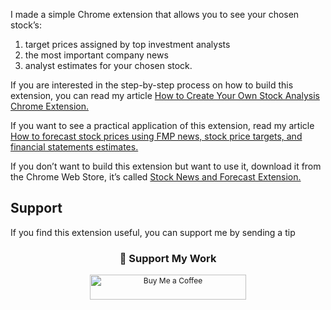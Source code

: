  I made a simple Chrome extension that allows you to see your chosen stock’s: 
 1. target prices assigned by top investment analysts
 2. the most important company news
 3. analyst estimates for your chosen stock.

If you are interested in the step-by-step process on how to build this extension, you can read my article <a href="https://site.financialmodelingprep.com/how-to/how-to-create-your-own-stock-analysis-chrome-extension">How to Create Your Own Stock Analysis Chrome Extension.</a>

If you want to see a practical application of this extension, read my article <a href="https://site.financialmodelingprep.com/how-to/how-to-forecast-stock-prices-using-fmp-news-stock-price-targets-and-financial-statements-estimates">How to forecast stock prices using FMP news, stock price targets, and financial statements estimates.</a>

If you don’t want to build this extension but want to use it, download it from the Chrome Web Store, it’s called <a href="https://chromewebstore.google.com/detail/stock-news-and-forecast-e/giliocmealnhiegcjafllopfbcfnnnpo">Stock News and Forecast Extension.</a>

## Support
If you find this extension useful, you can support me by sending a tip
<h3 align="center">💖 Support My Work</h3>

<p align="center">
  <a href="https://www.buymeacoffee.com/sanzhikobzf">
    <img src="https://img.shields.io/badge/Buy%20Me%20a%20Coffee-FFDD00?style=for-the-badge&logo=buy-me-a-coffee&logoColor=black" alt="Buy Me a Coffee" width="250" height="40" style="font-size: 12px;">
  </a>
</p>




 


